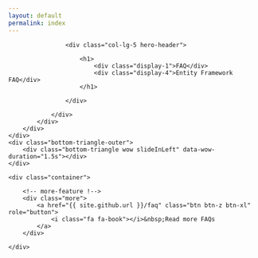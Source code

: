```yaml
---
layout: default
permalink: index
---
```


<!-- hero !-->
<div class="layout-angle">
	<div class="top-triangle wow slideInRight" data-wow-duration="1.5s"></div>
	<div class="layout-angle-inner">
        <div class="hero">
        	<div class="container">
        		<div class="row">
        		
        			<div class="col-lg-5 hero-header">
        			
        				<h1>
        					<div class="display-1">FAQ</div>
        					<div class="display-4">Entity Framework FAQ</div>
        				</h1>
        				
        			</div>
        			
        		</div>
        	</div>	
        </div>
	</div>
	<div class="bottom-triangle-outer">
		<div class="bottom-triangle wow slideInLeft" data-wow-duration="1.5s"></div>
	</div>
</div>
<style>
.hero {
	background: transparent;
}
</style>




<!-- features !-->
<div class="features">

	<div class="container">
		
		<!-- more-feature !-->
		<div class="more">
			<a href="{{ site.github.url }}/faq" class="btn btn-z btn-xl" role="button">
				<i class="fa fa-book"></i>&nbsp;Read more FAQs
			</a>
		</div>
		
	</div>
</div>